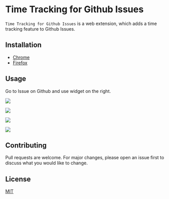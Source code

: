 # Time Tracking for Github Issues

`Time Tracking for Github Issues` is a web extension, which adds a time tracking feature to Github Issues.

## Installation

- [Chrome](https://chrome.google.com/webstore/detail/time-tracking-for-github/ppbllffpnkfpokojnikncenchggaemfc)
- [Firefox](https://chrome.google.com/webstore/detail/time-tracking-for-github/ppbllffpnkfpokojnikncenchggaemfc)

## Usage

Go to Issue on Github and use widget on the right.

![](https://lh3.googleusercontent.com/ZUI54sXPkkIrip6e8__TJ4z-K6YHBk12txmLA4HZR2uS0yAEMMOrgZUxenzKiiPC2dmiQB8DBHk=w640-h400-e365)

![](https://lh3.googleusercontent.com/K9Y4pL9TsXTwVBmZn44JMcYavPXykkJ5oCu4z1Y90TfTq3kYrfCmJOoLaZUSi0Yn1Zsah6NQZA=w640-h400-e365)

![](https://lh3.googleusercontent.com/KA7gCdKnbSmo4esp8avhJJljkzOmsbXJbr4roLWfn1vmchHKerql7znuOi5HCSYWLxv-hxwr=w640-h400-e365)

![](https://lh3.googleusercontent.com/1FcN4O6Sacg85bwxc4nPppeykliZXeRHz792oq1pkCtjc4IR1NFbXixW6cgCjXkb8E4Ghpgx=w640-h400-e365)

## Contributing
Pull requests are welcome. For major changes, please open an issue first to discuss what you would like to change.

## License
[MIT](https://choosealicense.com/licenses/mit/)
